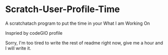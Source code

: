 # Scratch-User-Profile-Time
 A scratchatach program to put the time in your What I am Working On

Inspried by <a herf="https://scratch.mit.edu/users/codeGIO/">codeGIO</a> profile

Sorry, I'm too tired to write the rest of readme right now, give me a hour and I will write it.